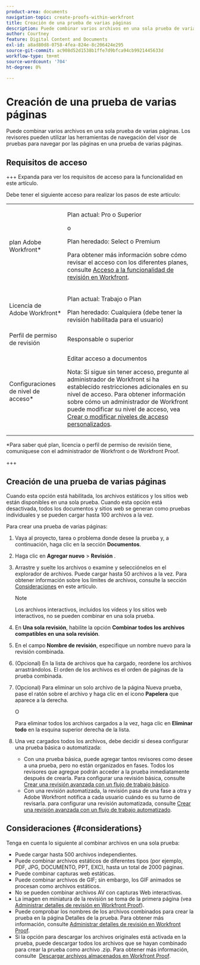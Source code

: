 ```yaml
---
product-area: documents
navigation-topic: create-proofs-within-workfront
title: Creación de una prueba de varias páginas
description: Puede combinar varios archivos en una sola prueba de varias páginas. Los revisores pueden utilizar las herramientas de navegación del visor de pruebas para navegar por las páginas en una prueba de varias páginas.
author: Courtney
feature: Digital Content and Documents
exl-id: a8ad80d8-0758-4fea-824e-8c206424e295
source-git-commit: ac908d52d1538b1ffe7d9bfca94cb9921445633d
workflow-type: tm+mt
source-wordcount: '704'
ht-degree: 0%

---
```


# Creación de una prueba de varias páginas

Puede combinar varios archivos en una sola prueba de varias páginas. Los revisores pueden utilizar las herramientas de navegación del visor de pruebas para navegar por las páginas en una prueba de varias páginas.

## Requisitos de acceso

+++ Expanda para ver los requisitos de acceso para la funcionalidad en este artículo.

Debe tener el siguiente acceso para realizar los pasos de este artículo:

<table style="table-layout:auto"> 
 <col> 
 <col> 
 <tbody> 
  <tr> 
   <td role="rowheader">plan Adobe Workfront*</td> 
   <td> <p>Plan actual: Pro o Superior</p> <p>o</p> <p>Plan heredado: Select o Premium</p> <p>Para obtener más información sobre cómo revisar el acceso con los diferentes planes, consulte <a href="/help/quicksilver/administration-and-setup/manage-workfront/configure-proofing/access-to-proofing-functionality.md" class="MCXref xref">Acceso a la funcionalidad de revisión en Workfront</a>.</p> </td> 
  </tr> 
  <tr> 
   <td role="rowheader">Licencia de Adobe Workfront*</td> 
   <td> <p>Plan actual: Trabajo o Plan</p> <p>Plan heredado: Cualquiera (debe tener la revisión habilitada para el usuario)</p> </td> 
  </tr> 
  <tr> 
   <td role="rowheader">Perfil de permiso de revisión </td> 
   <td>Responsable o superior</td> 
  </tr> 
  <tr> 
   <td role="rowheader">Configuraciones de nivel de acceso*</td> 
   <td> <p>Editar acceso a documentos</p> <p>Nota: Si sigue sin tener acceso, pregunte al administrador de Workfront si ha establecido restricciones adicionales en su nivel de acceso. Para obtener información sobre cómo un administrador de Workfront puede modificar su nivel de acceso, vea <a href="../../../administration-and-setup/add-users/configure-and-grant-access/create-modify-access-levels.md" class="MCXref xref">Crear o modificar niveles de acceso personalizados</a>.</p> </td> 
  </tr> 
 </tbody> 
</table>

&#42;Para saber qué plan, licencia o perfil de permiso de revisión tiene, comuníquese con el administrador de Workfront o de Workfront Proof.

+++

## Creación de una prueba de varias páginas

Cuando esta opción está habilitada, los archivos estáticos y los sitios web están disponibles en una sola prueba. Cuando esta opción está desactivada, todos los documentos y sitios web se generan como pruebas individuales y se pueden cargar hasta 100 archivos a la vez.

Para crear una prueba de varias páginas:

1. Vaya al proyecto, tarea o problema donde desee la prueba y, a continuación, haga clic en la sección **Documentos**.
1. Haga clic en **Agregar nuevo** > **Revisión** .
1. Arrastre y suelte los archivos o examine y selecciónelos en el explorador de archivos. Puede cargar hasta 50 archivos a la vez. Para obtener información sobre los límites de archivos, consulte la sección [Consideraciones](#considerations) en este artículo.

   >[!NOTE]
   >
   >Los archivos interactivos, incluidos los vídeos y los sitios web interactivos, no se pueden combinar en una sola prueba.

1. En **Una sola revisión**, habilite la opción **Combinar todos los archivos compatibles en una sola revisión**.
1. En el campo **Nombre de revisión**, especifique un nombre nuevo para la revisión combinada.
1. (Opcional) En la lista de archivos que ha cargado, reordene los archivos arrastrándolos. El orden de los archivos es el orden de páginas de la prueba combinada.
1. (Opcional) Para eliminar un solo archivo de la página Nueva prueba, pase el ratón sobre el archivo y haga clic en el icono **Papelera** que aparece a la derecha.

   O

   Para eliminar todos los archivos cargados a la vez, haga clic en **Eliminar todo** en la esquina superior derecha de la lista.

1. Una vez cargados todos los archivos, debe decidir si desea configurar una prueba básica o automatizada:

   * Con una prueba básica, puede agregar tantos revisores como desee a una prueba, pero no están organizados en fases. Todos los revisores que agregue podrán acceder a la prueba inmediatamente después de crearla. Para configurar una revisión básica, consulte [Crear una revisión avanzada con un flujo de trabajo básico](../../../review-and-approve-work/proofing/creating-proofs-within-workfront/configure-basic-proof-workflow.md).
   * Con una revisión automatizada, la revisión pasa de una fase a otra y Adobe Workfront notifica a cada usuario cuándo es su turno de revisarla. para configurar una revisión automatizada, consulte [Crear una revisión avanzada con un flujo de trabajo automatizado](../../../review-and-approve-work/proofing/creating-proofs-within-workfront/create-automated-proof-workflow.md).

## Consideraciones {#considerations}

Tenga en cuenta lo siguiente al combinar archivos en una sola prueba:

* Puede cargar hasta 500 archivos independientes.
* Puede combinar archivos estáticos de diferentes tipos (por ejemplo, PDF, JPG, DOCUMENTO, PPT, EXC), hasta un total de 2000 páginas.
* Puede combinar capturas web estáticas.
* Puede combinar archivos de GIF; sin embargo, los GIF animados se procesan como archivos estáticos.
* No se pueden combinar archivos AV con capturas Web interactivas.
* La imagen en miniatura de la revisión se toma de la primera página (vea [Administrar detalles de revisión en Workfront Proof](../../../workfront-proof/wp-work-proofsfiles/manage-your-work/manage-proof-details.md)).
* Puede comprobar los nombres de los archivos combinados para crear la prueba en la página Detalles de la prueba. Para obtener más información, consulte [Administrar detalles de revisión en Workfront Proof](../../../workfront-proof/wp-work-proofsfiles/manage-your-work/manage-proof-details.md).
* Si la opción para descargar los archivos originales está activada en la prueba, puede descargar todos los archivos que se hayan combinado para crear la prueba como archivo .zip. Para obtener más información, consulte  [Descargar archivos almacenados en Workfront Proof](../../../workfront-proof/wp-work-proofsfiles/manage-your-work/download-files-stored.md).
